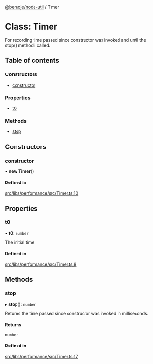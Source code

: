 [@bemoje/node-util](../README.md) / Timer

# Class: Timer

For recording time passed since constructor was invoked and until the stop() method i called.

## Table of contents

### Constructors

- [constructor](Timer.md#constructor)

### Properties

- [t0](Timer.md#t0)

### Methods

- [stop](Timer.md#stop)

## Constructors

### constructor

• **new Timer**()

#### Defined in

[src/libs/performance/src/Timer.ts:10](https://github.com/bemoje/bemoje-node-util/blob/c5f3e88/src/libs/performance/src/Timer.ts#L10)

## Properties

### t0

• **t0**: `number`

The initial time

#### Defined in

[src/libs/performance/src/Timer.ts:8](https://github.com/bemoje/bemoje-node-util/blob/c5f3e88/src/libs/performance/src/Timer.ts#L8)

## Methods

### stop

▸ **stop**(): `number`

Returns the time passed since constructor was invoked in milliseconds.

#### Returns

`number`

#### Defined in

[src/libs/performance/src/Timer.ts:17](https://github.com/bemoje/bemoje-node-util/blob/c5f3e88/src/libs/performance/src/Timer.ts#L17)
